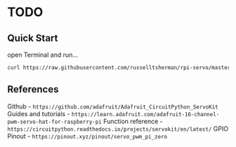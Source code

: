 # TODO

## Quick Start

open Terminal and run...

```sh
curl https://raw.githubusercontent.com/russelltsherman/rpi-servo/master/bin/bootstrap | bash
```

## References

Github - `https://github.com/adafruit/Adafruit_CircuitPython_ServoKit`
Guides and tutorials - `https://learn.adafruit.com/adafruit-16-channel-pwm-servo-hat-for-raspberry-pi`
Function reference - `https://circuitpython.readthedocs.io/projects/servokit/en/latest/`
GPIO Pinout - `https://pinout.xyz/pinout/servo_pwm_pi_zero`
